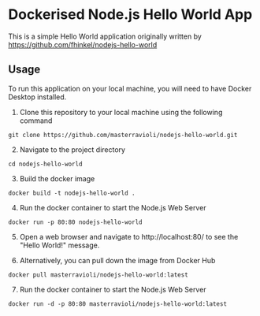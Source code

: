 # Dockerised Node.js Hello World App

This is a simple Hello World application originally written by https://github.com/fhinkel/nodejs-hello-world


## Usage

To run this application on your local machine, you will need to have Docker Desktop installed.

1. Clone this repository to your local machine using the following command

```
git clone https://github.com/masterravioli/nodejs-hello-world.git
```

2. Navigate to the project directory

```
cd nodejs-hello-world
```

3. Build the docker image

```
docker build -t nodejs-hello-world .
```

4. Run the docker container to start the Node.js Web Server

```
docker run -p 80:80 nodejs-hello-world
```

5. Open a web browser and navigate to http://localhost:80/ to see the "Hello World!" message.

6. Alternatively, you can pull down the image from Docker Hub

```
docker pull masterravioli/nodejs-hello-world:latest
```

7. Run the docker container to start the Node.js Web Server

```
docker run -d -p 80:80 masterravioli/nodejs-hello-world:latest
```
